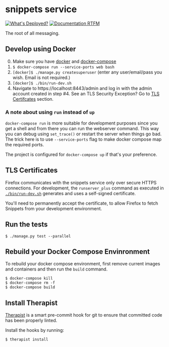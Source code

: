 # snippets service

[![What's Deployed?](https://img.shields.io/badge/What's_Deployed-%3F-yellow.svg)](https://whatsdeployed.io/s-088) [![Documentation RTFM](https://img.shields.io/badge/Documentation-RTFM-blue.svg)](http://abouthome-snippets-service.readthedocs.org/)

The root of all messaging.

## Develop using Docker

0. Make sure you have [docker](https://docker.io) and [docker-compose](https://github.com/docker/compose)
1. `$ docker-compose run --service-ports web bash`
2. `[docker]$ ./manage.py createsuperuser` (enter any user/email/pass you wish. Email is not required.)
3. `[docker]$ ./bin/run-dev.sh`
4. Navigate to https://localhost:8443/admin and log in with the admin account created in step #4. See an TLS Security Exception? Go to [TLS Certifcates](#tls-certificates) section.

### A note about using `run` instead of `up`

`docker-compose run` is more suitable for development purposes since you get a
shell and from there you can run the webserver command. This way you can debug
using `set_trace()` or restart the server when things go bad. The trick here is
to use `--service-ports` flag to make docker compose map the required ports.

The project is configured for `docker-compose up` if that's your preference.


## TLS Certificates

Firefox communicates with the snippets service only over secure HTTPS
connections. For development, the `runserver_plus` command as executed in
[`./bin/run-dev.sh`](https://github.com/mozmeao/snippets-service/blob/master/bin/run-dev.sh)
generates and uses a self-signed certificate.

You'll need to permanently accept the certificate, to allow Firefox to fetch
Snippets from your development environment.

## Run the tests

 `$ ./manage.py test --parallel`


## Rebuild your Docker Compose Envinronment

To rebuild your docker compose environment, first remove current images and
containers and then run the `build` command.

```shell
$ docker-compose kill
$ docker-compose rm -f
$ docker-compose build

```


## Install Therapist

[Therapist](https://github.com/rehandalal/therapist) is a smart pre-commit hook
for git to ensure that committed code has been properly linted.

Install the hooks by running:

 `$ therapist install`

